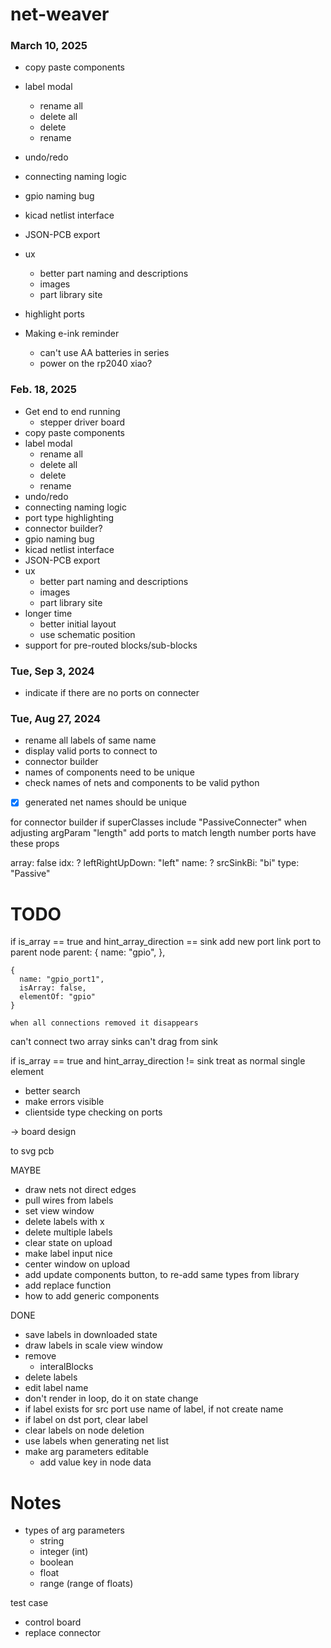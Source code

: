 # net-weaver

### March 10, 2025

- copy paste components
- label modal
  - rename all
  - delete all
  - delete
  - rename
- undo/redo
- connecting naming logic
- gpio naming bug
- kicad netlist interface
- JSON-PCB export
- ux
  - better part naming and descriptions
  - images
  - part library site
- highlight ports


- Making e-ink reminder
  - can't use AA batteries in series
  - power on the rp2040 xiao?

### Feb. 18, 2025

- Get end to end running
  - stepper driver board
- copy paste components
- label modal
  - rename all
  - delete all
  - delete
  - rename
- undo/redo
- connecting naming logic
- port type highlighting
- connector builder?
- gpio naming bug
- kicad netlist interface
- JSON-PCB export
- ux
  - better part naming and descriptions
  - images
  - part library site
- longer time
  - better initial layout
  - use schematic position
- support for pre-routed blocks/sub-blocks


### Tue, Sep 3, 2024

- indicate if there are no ports on connecter

### Tue, Aug 27, 2024

- rename all labels of same name
- display valid ports to connect to
- connector builder
- names of components need to be unique
- check names of nets and components to be valid python
- [x] generated net names should be unique

for connector builder
if superClasses include "PassiveConnecter"
when adjusting argParam "length"
add ports to match length number
ports have these props

  array: false
  idx: ?
  leftRightUpDown: "left"
  name: ?
  srcSinkBi: "bi"
  type: "Passive"

# TODO

if is_array == true and hint_array_direction == sink
  add new port
  link port to parent node
    parent: {
      name: "gpio",
    },

    {
      name: "gpio_port1",
      isArray: false,
      elementOf: "gpio"
    }

    when all connections removed it disappears

can't connect two array sinks
can't drag from sink

if is_array == true and hint_array_direction != sink
  treat as normal single element

- better search
- make errors visible
- clientside type checking on ports

-> board design

to svg pcb

MAYBE
- draw nets not direct edges
- pull wires from labels
- set view window
- delete labels with x
- delete multiple labels
- clear state on upload
- make label input nice
- center window on upload
- add update components button, to re-add same types from library
- add replace function
- how to add generic components

DONE
- save labels in downloaded state
- draw labels in scale view window
- remove
  - interalBlocks
- delete labels
- edit label name
- don't render in loop, do it on state change
- if label exists for src port use name of label, if not create name
- if label on dst port, clear label
- clear labels on node deletion
- use labels when generating net list
- make arg parameters editable
  - add value key in node data


# Notes

- types of arg parameters
  - string
  - integer (int)
  - boolean
  - float
  - range (range of floats)

test case
- control board
- replace connector
